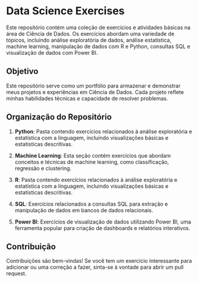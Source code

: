 # Data Science Exercises

Este repositório contém uma coleção de exercícios e atividades básicas na área de Ciência de Dados. Os exercícios abordam uma variedade de tópicos, incluindo análise exploratória de dados, análise estatística, machine learning, manipulação de dados com R e Python, consultas SQL e visualização de dados com Power BI.

## Objetivo

Este repositório serve como um portfólio para armazenar e demonstrar meus projetos e experiências em Ciência de Dados. Cada projeto reflete minhas habilidades técnicas e capacidade de resolver problemas.

## Organização do Repositório

1. **Python**: Pasta contendo exercícios relacionados à análise exploratória e estatística com a linguagem, incluindo visualizações básicas e estatísticas descritivas.
   
2. **Machine Learning**: Esta seção contém exercícios que abordam conceitos e técnicas de machine learning, como classificação, regressão e clustering.
  
3. **R**: Pasta contendo exercícios relacionados à análise exploratória e estatística com a linguagem, incluindo visualizações básicas e estatísticas descritivas.

4. **SQL**: Exercícios relacionados a consultas SQL para extração e manipulação de dados em bancos de dados relacionais.

5. **Power BI**: Exercícios de visualização de dados utilizando Power BI, uma ferramenta popular para criação de dashboards e relatórios interativos.

## Contribuição

Contribuições são bem-vindas! Se você tem um exercício interessante para adicionar ou uma correção a fazer, sinta-se à vontade para abrir um pull request.

